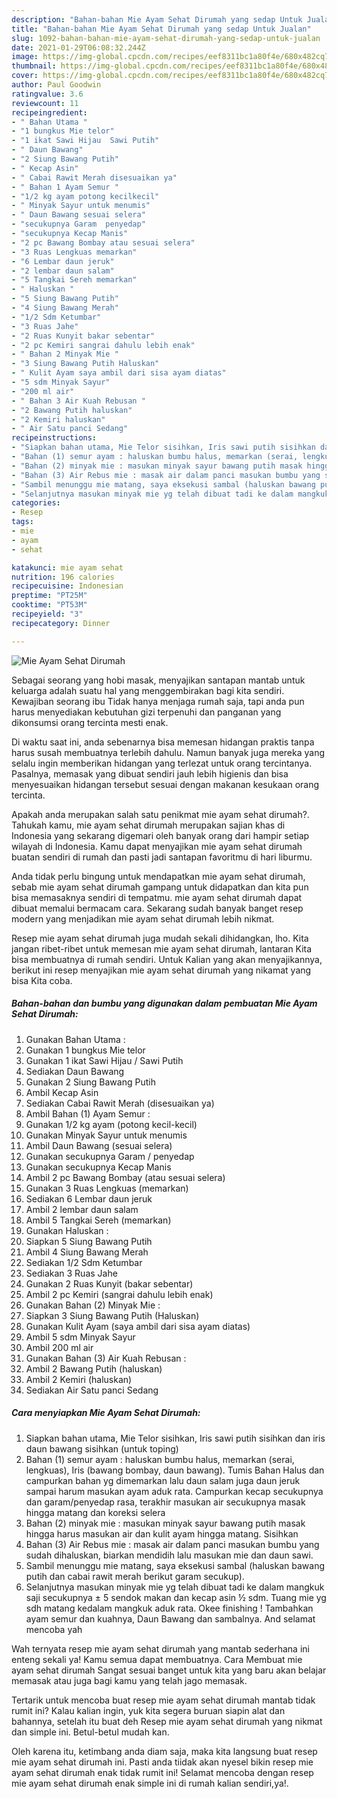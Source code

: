 ```yaml
---
description: "Bahan-bahan Mie Ayam Sehat Dirumah yang sedap Untuk Jualan"
title: "Bahan-bahan Mie Ayam Sehat Dirumah yang sedap Untuk Jualan"
slug: 1092-bahan-bahan-mie-ayam-sehat-dirumah-yang-sedap-untuk-jualan
date: 2021-01-29T06:08:32.244Z
image: https://img-global.cpcdn.com/recipes/eef8311bc1a80f4e/680x482cq70/mie-ayam-sehat-dirumah-foto-resep-utama.jpg
thumbnail: https://img-global.cpcdn.com/recipes/eef8311bc1a80f4e/680x482cq70/mie-ayam-sehat-dirumah-foto-resep-utama.jpg
cover: https://img-global.cpcdn.com/recipes/eef8311bc1a80f4e/680x482cq70/mie-ayam-sehat-dirumah-foto-resep-utama.jpg
author: Paul Goodwin
ratingvalue: 3.6
reviewcount: 11
recipeingredient:
- " Bahan Utama "
- "1 bungkus Mie telor"
- "1 ikat Sawi Hijau  Sawi Putih"
- " Daun Bawang"
- "2 Siung Bawang Putih"
- " Kecap Asin"
- " Cabai Rawit Merah disesuaikan ya"
- " Bahan 1 Ayam Semur "
- "1/2 kg ayam potong kecilkecil"
- " Minyak Sayur untuk menumis"
- " Daun Bawang sesuai selera"
- "secukupnya Garam  penyedap"
- "secukupnya Kecap Manis"
- "2 pc Bawang Bombay atau sesuai selera"
- "3 Ruas Lengkuas memarkan"
- "6 Lembar daun jeruk"
- "2 lembar daun salam"
- "5 Tangkai Sereh memarkan"
- " Haluskan "
- "5 Siung Bawang Putih"
- "4 Siung Bawang Merah"
- "1/2 Sdm Ketumbar"
- "3 Ruas Jahe"
- "2 Ruas Kunyit bakar sebentar"
- "2 pc Kemiri sangrai dahulu lebih enak"
- " Bahan 2 Minyak Mie "
- "3 Siung Bawang Putih Haluskan"
- " Kulit Ayam saya ambil dari sisa ayam diatas"
- "5 sdm Minyak Sayur"
- "200 ml air"
- " Bahan 3 Air Kuah Rebusan "
- "2 Bawang Putih haluskan"
- "2 Kemiri haluskan"
- " Air Satu panci Sedang"
recipeinstructions:
- "Siapkan bahan utama, Mie Telor sisihkan, Iris sawi putih sisihkan dan iris daun bawang sisihkan (untuk toping)"
- "Bahan (1) semur ayam : haluskan bumbu halus, memarkan (serai, lengkuas), Iris (bawang bombay, daun bawang). Tumis Bahan Halus dan campurkan bahan yg dimemarkan lalu daun salam juga daun jeruk sampai harum masukan ayam aduk rata. Campurkan kecap secukupnya dan garam/penyedap rasa, terakhir masukan air secukupnya masak hingga matang dan koreksi selera"
- "Bahan (2) minyak mie : masukan minyak sayur bawang putih masak hingga harus masukan air dan kulit ayam hingga matang. Sisihkan"
- "Bahan (3) Air Rebus mie : masak air dalam panci masukan bumbu yang sudah dihaluskan, biarkan mendidih lalu masukan mie dan daun sawi."
- "Sambil menunggu mie matang, saya eksekusi sambal (haluskan bawang putih dan cabai rawit merah berikut garam secukup)."
- "Selanjutnya masukan minyak mie yg telah dibuat tadi ke dalam mangkuk saji secukupnya ± 5 sendok makan dan kecap asin ½ sdm. Tuang mie yg sdh matang kedalam mangkuk aduk rata. Okee finishing ! Tambahkan ayam semur dan kuahnya, Daun Bawang dan sambalnya. And selamat mencoba yah"
categories:
- Resep
tags:
- mie
- ayam
- sehat

katakunci: mie ayam sehat 
nutrition: 196 calories
recipecuisine: Indonesian
preptime: "PT25M"
cooktime: "PT53M"
recipeyield: "3"
recipecategory: Dinner

---
```



![Mie Ayam Sehat Dirumah](https://img-global.cpcdn.com/recipes/eef8311bc1a80f4e/680x482cq70/mie-ayam-sehat-dirumah-foto-resep-utama.jpg)

Sebagai seorang yang hobi masak, menyajikan santapan mantab untuk keluarga adalah suatu hal yang menggembirakan bagi kita sendiri. Kewajiban seorang ibu Tidak hanya menjaga rumah saja, tapi anda pun harus menyediakan kebutuhan gizi terpenuhi dan panganan yang dikonsumsi orang tercinta mesti enak.

Di waktu  saat ini, anda sebenarnya bisa memesan hidangan praktis tanpa harus susah membuatnya terlebih dahulu. Namun banyak juga mereka yang selalu ingin memberikan hidangan yang terlezat untuk orang tercintanya. Pasalnya, memasak yang dibuat sendiri jauh lebih higienis dan bisa menyesuaikan hidangan tersebut sesuai dengan makanan kesukaan orang tercinta. 



Apakah anda merupakan salah satu penikmat mie ayam sehat dirumah?. Tahukah kamu, mie ayam sehat dirumah merupakan sajian khas di Indonesia yang sekarang digemari oleh banyak orang dari hampir setiap wilayah di Indonesia. Kamu dapat menyajikan mie ayam sehat dirumah buatan sendiri di rumah dan pasti jadi santapan favoritmu di hari liburmu.

Anda tidak perlu bingung untuk mendapatkan mie ayam sehat dirumah, sebab mie ayam sehat dirumah gampang untuk didapatkan dan kita pun bisa memasaknya sendiri di tempatmu. mie ayam sehat dirumah dapat dibuat memalui bermacam cara. Sekarang sudah banyak banget resep modern yang menjadikan mie ayam sehat dirumah lebih nikmat.

Resep mie ayam sehat dirumah juga mudah sekali dihidangkan, lho. Kita jangan ribet-ribet untuk memesan mie ayam sehat dirumah, lantaran Kita bisa membuatnya di rumah sendiri. Untuk Kalian yang akan menyajikannya, berikut ini resep menyajikan mie ayam sehat dirumah yang nikamat yang bisa Kita coba.

<!--inarticleads1-->

##### Bahan-bahan dan bumbu yang digunakan dalam pembuatan Mie Ayam Sehat Dirumah:

1. Gunakan  Bahan Utama :
1. Gunakan 1 bungkus Mie telor
1. Gunakan 1 ikat Sawi Hijau / Sawi Putih
1. Sediakan  Daun Bawang
1. Gunakan 2 Siung Bawang Putih
1. Ambil  Kecap Asin
1. Sediakan  Cabai Rawit Merah (disesuaikan ya)
1. Ambil  Bahan (1) Ayam Semur :
1. Gunakan 1/2 kg ayam (potong kecil-kecil)
1. Gunakan  Minyak Sayur untuk menumis
1. Ambil  Daun Bawang (sesuai selera)
1. Gunakan secukupnya Garam / penyedap
1. Gunakan secukupnya Kecap Manis
1. Ambil 2 pc Bawang Bombay (atau sesuai selera)
1. Gunakan 3 Ruas Lengkuas (memarkan)
1. Sediakan 6 Lembar daun jeruk
1. Ambil 2 lembar daun salam
1. Ambil 5 Tangkai Sereh (memarkan)
1. Gunakan  Haluskan :
1. Siapkan 5 Siung Bawang Putih
1. Ambil 4 Siung Bawang Merah
1. Sediakan 1/2 Sdm Ketumbar
1. Sediakan 3 Ruas Jahe
1. Gunakan 2 Ruas Kunyit (bakar sebentar)
1. Ambil 2 pc Kemiri (sangrai dahulu lebih enak)
1. Gunakan  Bahan (2) Minyak Mie :
1. Siapkan 3 Siung Bawang Putih (Haluskan)
1. Gunakan  Kulit Ayam (saya ambil dari sisa ayam diatas)
1. Ambil 5 sdm Minyak Sayur
1. Ambil 200 ml air
1. Gunakan  Bahan (3) Air Kuah Rebusan :
1. Ambil 2 Bawang Putih (haluskan)
1. Ambil 2 Kemiri (haluskan)
1. Sediakan  Air Satu panci Sedang




<!--inarticleads2-->

##### Cara menyiapkan Mie Ayam Sehat Dirumah:

1. Siapkan bahan utama, Mie Telor sisihkan, Iris sawi putih sisihkan dan iris daun bawang sisihkan (untuk toping)
1. Bahan (1) semur ayam : haluskan bumbu halus, memarkan (serai, lengkuas), Iris (bawang bombay, daun bawang). Tumis Bahan Halus dan campurkan bahan yg dimemarkan lalu daun salam juga daun jeruk sampai harum masukan ayam aduk rata. Campurkan kecap secukupnya dan garam/penyedap rasa, terakhir masukan air secukupnya masak hingga matang dan koreksi selera
1. Bahan (2) minyak mie : masukan minyak sayur bawang putih masak hingga harus masukan air dan kulit ayam hingga matang. Sisihkan
1. Bahan (3) Air Rebus mie : masak air dalam panci masukan bumbu yang sudah dihaluskan, biarkan mendidih lalu masukan mie dan daun sawi.
1. Sambil menunggu mie matang, saya eksekusi sambal (haluskan bawang putih dan cabai rawit merah berikut garam secukup).
1. Selanjutnya masukan minyak mie yg telah dibuat tadi ke dalam mangkuk saji secukupnya ± 5 sendok makan dan kecap asin ½ sdm. Tuang mie yg sdh matang kedalam mangkuk aduk rata. Okee finishing ! Tambahkan ayam semur dan kuahnya, Daun Bawang dan sambalnya. And selamat mencoba yah




Wah ternyata resep mie ayam sehat dirumah yang mantab sederhana ini enteng sekali ya! Kamu semua dapat membuatnya. Cara Membuat mie ayam sehat dirumah Sangat sesuai banget untuk kita yang baru akan belajar memasak atau juga bagi kamu yang telah jago memasak.

Tertarik untuk mencoba buat resep mie ayam sehat dirumah mantab tidak rumit ini? Kalau kalian ingin, yuk kita segera buruan siapin alat dan bahannya, setelah itu buat deh Resep mie ayam sehat dirumah yang nikmat dan simple ini. Betul-betul mudah kan. 

Oleh karena itu, ketimbang anda diam saja, maka kita langsung buat resep mie ayam sehat dirumah ini. Pasti anda tiidak akan nyesel bikin resep mie ayam sehat dirumah enak tidak rumit ini! Selamat mencoba dengan resep mie ayam sehat dirumah enak simple ini di rumah kalian sendiri,ya!.

